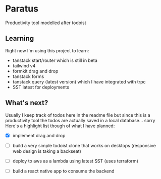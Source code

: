 # Paratus

Productivity tool modelled after todoist

## Learning

Right now I'm using this project to learn:

 - tanstack start/router which is still in beta
 - tailwind v4
 - formkit drag and drop
 - tanstack forms
 - tanstack query (latest version) which I have integrated with trpc
 - SST latest for deployments

## What's next?

Usually I keep track of todos here in the readme file but since this is a productivity tool the todos are actually saved in a local database... sorry
Here's a highlight list though of what I have planned:

 - [X] implement drag and drop
 - [ ] build a very simple todoist clone that works on desktops (responsive web design is taking a backseat)
 - [ ] deploy to aws as a lambda using latest SST (uses terraform)
 - [ ] build a react native app to consume the backend


